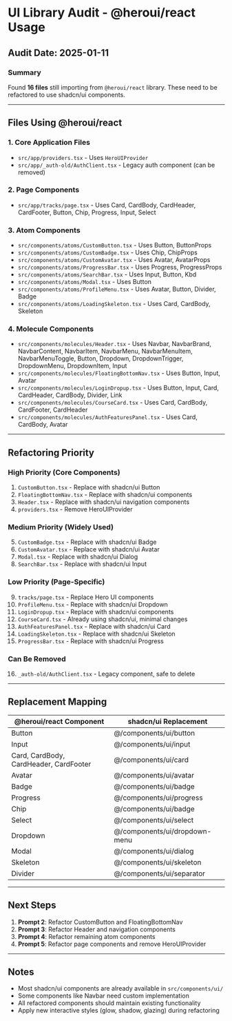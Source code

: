 # UI Library Audit - @heroui/react Usage

## Audit Date: 2025-01-11

### Summary
Found **16 files** still importing from `@heroui/react` library. These need to be refactored to use shadcn/ui components.

---

## Files Using @heroui/react

### 1. **Core Application Files**
- `src/app/providers.tsx` - Uses `HeroUIProvider`
- `src/app/_auth-old/AuthClient.tsx` - Legacy auth component (can be removed)

### 2. **Page Components**
- `src/app/tracks/page.tsx` - Uses Card, CardBody, CardHeader, CardFooter, Button, Chip, Progress, Input, Select

### 3. **Atom Components**
- `src/components/atoms/CustomButton.tsx` - Uses Button, ButtonProps
- `src/components/atoms/CustomBadge.tsx` - Uses Chip, ChipProps
- `src/components/atoms/CustomAvatar.tsx` - Uses Avatar, AvatarProps
- `src/components/atoms/ProgressBar.tsx` - Uses Progress, ProgressProps
- `src/components/atoms/SearchBar.tsx` - Uses Input, Button, Kbd
- `src/components/atoms/Modal.tsx` - Uses Button
- `src/components/atoms/ProfileMenu.tsx` - Uses Avatar, Button, Divider, Badge
- `src/components/atoms/LoadingSkeleton.tsx` - Uses Card, CardBody, Skeleton

### 4. **Molecule Components**
- `src/components/molecules/Header.tsx` - Uses Navbar, NavbarBrand, NavbarContent, NavbarItem, NavbarMenu, NavbarMenuItem, NavbarMenuToggle, Button, Dropdown, DropdownTrigger, DropdownMenu, DropdownItem, Input
- `src/components/molecules/FloatingBottomNav.tsx` - Uses Button, Input, Avatar
- `src/components/molecules/LoginDropup.tsx` - Uses Button, Input, Card, CardHeader, CardBody, Divider, Link
- `src/components/molecules/CourseCard.tsx` - Uses Card, CardBody, CardFooter, CardHeader
- `src/components/molecules/AuthFeaturesPanel.tsx` - Uses Card, CardBody, Avatar

---

## Refactoring Priority

### High Priority (Core Components)
1. `CustomButton.tsx` - Replace with shadcn/ui Button
2. `FloatingBottomNav.tsx` - Replace with shadcn/ui components
3. `Header.tsx` - Replace with shadcn/ui navigation components
4. `providers.tsx` - Remove HeroUIProvider

### Medium Priority (Widely Used)
5. `CustomBadge.tsx` - Replace with shadcn/ui Badge
6. `CustomAvatar.tsx` - Replace with shadcn/ui Avatar
7. `Modal.tsx` - Replace with shadcn/ui Dialog
8. `SearchBar.tsx` - Replace with shadcn/ui Input

### Low Priority (Page-Specific)
9. `tracks/page.tsx` - Replace Hero UI components
10. `ProfileMenu.tsx` - Replace with shadcn/ui Dropdown
11. `LoginDropup.tsx` - Replace with shadcn/ui components
12. `CourseCard.tsx` - Already using shadcn/ui, minimal changes
13. `AuthFeaturesPanel.tsx` - Replace with shadcn/ui Card
14. `LoadingSkeleton.tsx` - Replace with shadcn/ui Skeleton
15. `ProgressBar.tsx` - Replace with shadcn/ui Progress

### Can Be Removed
16. `_auth-old/AuthClient.tsx` - Legacy component, safe to delete

---

## Replacement Mapping

| @heroui/react Component | shadcn/ui Replacement |
|------------------------|----------------------|
| Button | @/components/ui/button |
| Input | @/components/ui/input |
| Card, CardBody, CardHeader, CardFooter | @/components/ui/card |
| Avatar | @/components/ui/avatar |
| Badge | @/components/ui/badge |
| Progress | @/components/ui/progress |
| Chip | @/components/ui/badge |
| Select | @/components/ui/select |
| Dropdown | @/components/ui/dropdown-menu |
| Modal | @/components/ui/dialog |
| Skeleton | @/components/ui/skeleton |
| Divider | @/components/ui/separator |

---

## Next Steps

1. **Prompt 2**: Refactor CustomButton and FloatingBottomNav
2. **Prompt 3**: Refactor Header and navigation components
3. **Prompt 4**: Refactor remaining atom components
4. **Prompt 5**: Refactor page components and remove HeroUIProvider

---

## Notes

- Most shadcn/ui components are already available in `src/components/ui/`
- Some components like Navbar need custom implementation
- All refactored components should maintain existing functionality
- Apply new interactive styles (glow, shadow, glazing) during refactoring


